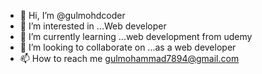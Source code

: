 - 👋 Hi, I’m @gulmohdcoder
- 👀 I’m interested in ...Web developer
- 🌱 I’m currently learning ...web development from udemy
- 💞️ I’m looking to collaborate on ...as a web developer
- 📫 How to reach me gulmohammad7894@gmail.com

<!---
gulmohdcoder/gulmohdcoder is a ✨ special ✨ repository because its `README.md` (this file) appears on your GitHub profile.
You can click the Preview link to take a look at your changes.
--->
